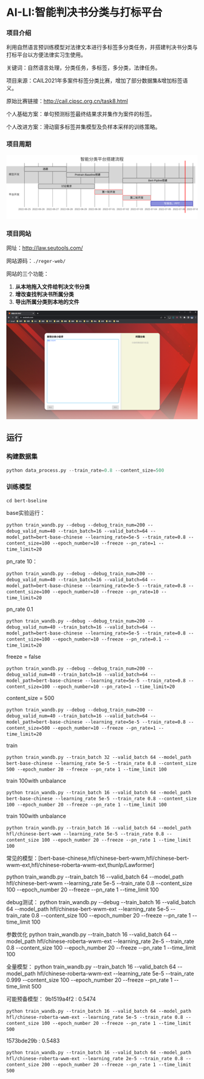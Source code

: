 # AI-LI:智能判决书分类与打标平台

### 项目介绍

利用自然语言预训练模型对法律文本进行多标签多分类任务，并搭建判决书分类与打标平台以方便法律实习生使用。

关键词：自然语言处理，分类任务，多标签，多分类，法律任务。

项目来源：CAIL2021年多案件标签分类比赛，增加了部分数据集&增加标签语义。

原始比赛链接：http://cail.cipsc.org.cn/task8.html

个人基础方案：单句预测标签最终结果求并集作为案件的标签。

个人改进方案：滑动窗多标签并集模型及负样本采样的训练策略。



### 项目周期

![图片1](pic/图片1.svg)

### 项目网站
网址：http://law.seutools.com/

网站源码：```./reger-web/```

网站的三个功能：

1. **从本地拖入文件给判决文书分类**
2. **增改查找判决书所属分类**
3. **导出所属分类到本地的文件**

![image-20220705013016401](pic/image-20220705013016401.png)

## 运行

### 构建数据集

```python
python data_process.py --train_rate=0.8 --content_size=500
```

### 训练模型

```
cd bert-bseline
```

base实验运行：
```
python train_wandb.py --debug --debug_train_num=200 --debug_valid_num=40 --train_batch=16 --valid_batch=64 --model_path=bert-base-chinese --learning_rate=5e-5 --train_rate=0.8 --content_size=100 --epoch_number=10 --freeze --pn_rate=1 --time_limit=20
```

pn_rate 10：
```
python train_wandb.py --debug --debug_train_num=200 --debug_valid_num=40 --train_batch=16 --valid_batch=64 --model_path=bert-base-chinese --learning_rate=5e-5 --train_rate=0.8 --content_size=100 --epoch_number=10 --freeze --pn_rate=10 --time_limit=20
```

pn_rate 0.1
```
python train_wandb.py --debug --debug_train_num=200 --debug_valid_num=40 --train_batch=16 --valid_batch=64 --model_path=bert-base-chinese --learning_rate=5e-5 --train_rate=0.8 --content_size=100 --epoch_number=10 --freeze --pn_rate=0.1 --time_limit=20
```

freeze = false
```
python train_wandb.py --debug --debug_train_num=200 --debug_valid_num=40 --train_batch=16 --valid_batch=64 --model_path=bert-base-chinese --learning_rate=5e-5 --train_rate=0.8 --content_size=100 --epoch_number=10 --pn_rate=1 --time_limit=20
```

content_size = 500
```
python train_wandb.py --debug --debug_train_num=200 --debug_valid_num=40 --train_batch=16 --valid_batch=64 --model_path=bert-base-chinese --learning_rate=5e-5 --train_rate=0.8 --content_size=500 --epoch_number=10 --freeze --pn_rate=1 --time_limit=20
```

train
```
python train_wandb.py --train_batch 32 --valid_batch 64 --model_path bert-base-chinese --learning_rate 5e-5 --train_rate 0.8 --content_size 500 --epoch_number 20 --freeze --pn_rate 1 --time_limit 100
```


train 100with unbalance
```
python train_wandb.py --train_batch 16 --valid_batch 64 --model_path bert-base-chinese --learning_rate 5e-5 --train_rate 0.8 --content_size 100 --epoch_number 20 --freeze --pn_rate 1 --time_limit 100
```

train 100with unbalance
```
python train_wandb.py --train_batch 16 --valid_batch 64 --model_path hfl/chinese-bert-wwm --learning_rate 5e-5 --train_rate 0.8 --content_size 100 --epoch_number 20 --freeze --pn_rate 1 --time_limit 100
```

常见的模型：[bert-base-chinese,hfl/chinese-bert-wwm,hfl/chinese-bert-wwm-ext,hfl/chinese-roberta-wwm-ext,thunlp/Lawformer]

python train_wandb.py --train_batch 16 --valid_batch 64 --model_path hfl/chinese-bert-wwm --learning_rate 5e-5 --train_rate 0.8 --content_size 100 --epoch_number 20 --freeze --pn_rate 1 --time_limit 100

debug测试：
python train_wandb.py --debug --train_batch 16 --valid_batch 64 --model_path hfl/chinese-bert-wwm-ext --learning_rate 5e-5 --train_rate 0.8 --content_size 100 --epoch_number 20 --freeze --pn_rate 1 --time_limit 100

参数优化
python train_wandb.py --train_batch 16 --valid_batch 64 --model_path hfl/chinese-roberta-wwm-ext --learning_rate 2e-5 --train_rate 0.8 --content_size 100 --epoch_number 20 --freeze --pn_rate 1 --time_limit 100

全量模型：
python train_wandb.py --train_batch 16 --valid_batch 64 --model_path hfl/chinese-roberta-wwm-ext --learning_rate 5e-5 --train_rate 0.999 --content_size 100 --epoch_number 20 --freeze --pn_rate 1 --time_limit 500

可能预备模型：
9b1519a4f2 : 0.5474
```
python train_wandb.py --train_batch 16 --valid_batch 64 --model_path hfl/chinese-roberta-wwm-ext --learning_rate 5e-5 --train_rate 0.8 --content_size 100 --epoch_number 20 --freeze --pn_rate 1 --time_limit 500
```

1573bde29b : 0.5483
```
python train_wandb.py --train_batch 16 --valid_batch 64 --model_path hfl/chinese-roberta-wwm-ext --learning_rate 2e-5 --train_rate 0.8 --content_size 200 --epoch_number 20 --freeze --pn_rate 1 --time_limit 500
```


